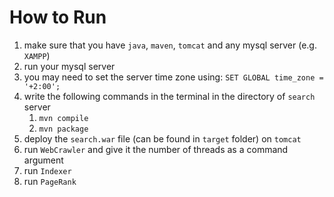 # How to Run
1. make sure that you have `java`, `maven`, `tomcat` and any mysql server (e.g. `XAMPP`)
2. run your mysql server
3. you may need to set the server time zone using: `SET GLOBAL time_zone = '+2:00';`
4. write the following commands in the terminal in the directory of `search` server
   1. `mvn compile`
   2. `mvn package`
5. deploy the `search.war` file (can be found in `target` folder) on `tomcat`
6. run `WebCrawler` and give it the number of threads as a command argument
7. run `Indexer`
8. run `PageRank`
   